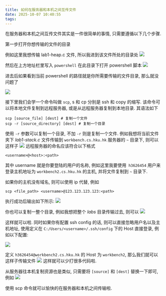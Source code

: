 ```yaml
---
title: 如何在服务器和本机之间互传文件
date: 2025-10-07 10:40:55
tags:
---
```

在服务器和本机之间互传文件其实是一件很简单的事情, 只需要遵循以下几个步骤.

第一步打开你想传输的文件的目录

例如这里我想传输 lab1-heap.c 文件, 所以我进到该文件所处的目录处
![](20251007101733.png)

然后在上方地址栏里写入 `powershell` 在此目录下打开 powershell 脚本
![](20251007101828.png)

进去后如果看到当前 powershell 的路径就是你所需要传输的文件目录, 那么就没问题了

![](20251007101921.png)

接下里我们会学一个命令叫做 `scp`, s 和 cp 分别是 ssh 和 copy 的缩写. 该命令可以将本地文件复制到远程服务器, 或是从远程服务器复制到本地目录. 其语法如下

```shell
scp [source_file] [dest] # 复制一个文件
scp -r [source_directory] [dest] # 复制一个目录
```

使用 `-r` 参数可以复制一个目录, 不加 `-r` 则是复制一个文件. 例如我想将当前文件夹下 *lab1-stack.c* 文件传输到 `workbench.cs.hku.hk` 服务器的 `~` 目录下, 则可以这样子
![](20251007102711.png)
远程服务器的命名应该符合以下格式
```
<username>@<host>:<path>
```
其中 username 就是你要登陆的用户的名称, 例如这里我要使用` h3626454` 用户来登录主机地址为 `workbench2.cs.hku.hk` 的主机, 并将文件复制到 `~` 目录下.

如果你的主机没有域名, 则可以使用 ip 代替, 例如
```shell
scp <file_path> <username>@123.123.123.123:<path>
```

执行成功后输出如下所示:
![](20251007102953.png)

你也可以复制一整个目录, 例如我想把整个 *labs* 目录传输过去, 则可以
![](20251007103131.png)

这样就可以啦. 同时如果你有配置 ssh config 的话, 则可以直接忽略用户名以及主机地址, 使用定义在 `C:/Users/<username>/.ssh/config` 下的 Host 直接登录, 例如以下配置:

![](20251007103355.png)

定义 `h3626454@workbench2.cs.hku.hk` 的 Host 为 `workbench2`, 那么我们就可以这样子传输文件
![](20251007103504.png)
这样就可以少打很多代码啦. 

从服务器往本机复制资源也是类似, 只需要将 `[source]` 和 `[dest]` 替换一下即可, 例如
![](20251007103635.png)

使用 scp 命令就可以愉快的在服务器和本机之间传输啦.